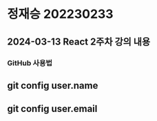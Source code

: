 # 정재승 202230233

## 2024-03-13 React 2주차 강의 내용
### GitHub 사용법 

## git config user.name
## git config user.email

